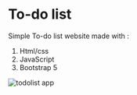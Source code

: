 # To-do list

Simple To-do list website made with :
1. Html/css
2. JavaScript
3. Bootstrap 5

![todolist app](https://user-images.githubusercontent.com/86771559/194447042-dfd675f5-6c42-4891-8391-241ff9a10132.PNG)
